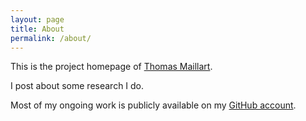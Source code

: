 ```yaml
---
layout: page
title: About
permalink: /about/
---
```


This is the project homepage of [Thomas Maillart](http://www.ischool.berkeley.edu/people/visitors/thomasmaillart). 

I post about some research I do. 

Most of my ongoing work is publicly available on my [GitHub account](https://github.com/wazaahhh/).
